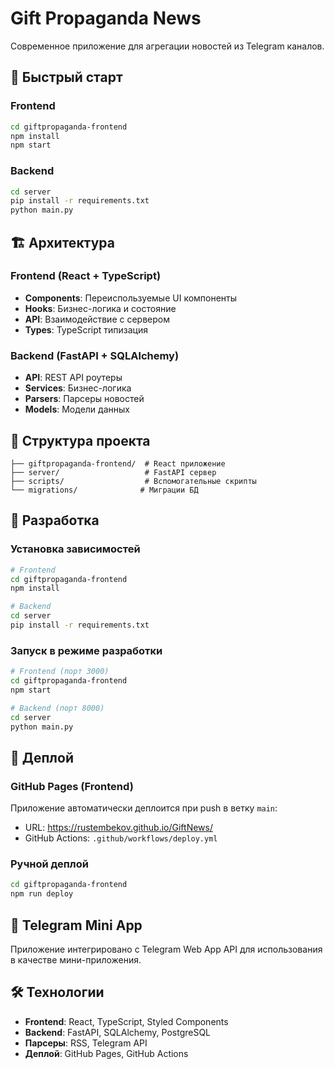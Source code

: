 # Gift Propaganda News

Современное приложение для агрегации новостей из Telegram каналов.

## 🚀 Быстрый старт

### Frontend
```bash
cd giftpropaganda-frontend
npm install
npm start
```

### Backend
```bash
cd server
pip install -r requirements.txt
python main.py
```

## 🏗️ Архитектура

### Frontend (React + TypeScript)
- **Components**: Переиспользуемые UI компоненты
- **Hooks**: Бизнес-логика и состояние
- **API**: Взаимодействие с сервером
- **Types**: TypeScript типизация

### Backend (FastAPI + SQLAlchemy)
- **API**: REST API роутеры
- **Services**: Бизнес-логика
- **Parsers**: Парсеры новостей
- **Models**: Модели данных

## 📁 Структура проекта

```
├── giftpropaganda-frontend/  # React приложение
├── server/                   # FastAPI сервер
├── scripts/                  # Вспомогательные скрипты
└── migrations/              # Миграции БД
```

## 🔧 Разработка

### Установка зависимостей
```bash
# Frontend
cd giftpropaganda-frontend
npm install

# Backend
cd server
pip install -r requirements.txt
```

### Запуск в режиме разработки
```bash
# Frontend (порт 3000)
cd giftpropaganda-frontend
npm start

# Backend (порт 8000)
cd server
python main.py
```

## 🚀 Деплой

### GitHub Pages (Frontend)
Приложение автоматически деплоится при push в ветку `main`:
- URL: https://rustembekov.github.io/GiftNews/
- GitHub Actions: `.github/workflows/deploy.yml`

### Ручной деплой
```bash
cd giftpropaganda-frontend
npm run deploy
```

## 📱 Telegram Mini App

Приложение интегрировано с Telegram Web App API для использования в качестве мини-приложения.

## 🛠️ Технологии

- **Frontend**: React, TypeScript, Styled Components
- **Backend**: FastAPI, SQLAlchemy, PostgreSQL
- **Парсеры**: RSS, Telegram API
- **Деплой**: GitHub Pages, GitHub Actions 